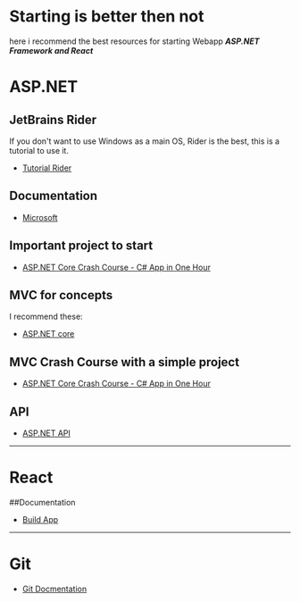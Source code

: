 # Starting is better then not

here i recommend the best resources for starting Webapp **_ASP.NET Framework and React_**

# ASP.NET 

## JetBrains Rider

If you don't want to use Windows as a main OS, Rider is the best, this is a tutorial to use it.
- [Tutorial Rider](https://youtu.be/r-DbaM2IE8g?si=eQHYyKApb6FNLJQW)

## Documentation

- [Microsoft](https://learn.microsoft.com/en-us/aspnet/core/?view=aspnetcore-9.0)

## Important project to start
- [ASP.NET Core Crash Course - C# App in One Hour](https://www.youtube.com/watch?v=BfEjDD8mWYg)

## MVC for concepts

I recommend these:

- [ASP.NET core](https://youtu.be/uhI62SkJUXU?si=rgSOHh63QSxyuNNy)

## MVC Crash Course with a simple project
- [ASP.NET Core Crash Course - C# App in One Hour](https://youtu.be/BfEjDD8mWYg?si=bm9EmCpLEMWYQyKM)

## API

- [ASP.NET API](https://youtu.be/tIXbua3zqU8?si=JE5gmTwBl1P_PMOF)

---

# React

##Documentation
- [Build App](https://create-react-app.dev/docs/documentation-intro)

--- 

# Git

- [Git Docmentation](https://docs.github.com/en/get-started/writing-on-github/getting-started-with-writing-and-formatting-on-github/basic-writing-and-formatting-syntax#quoting-text)





